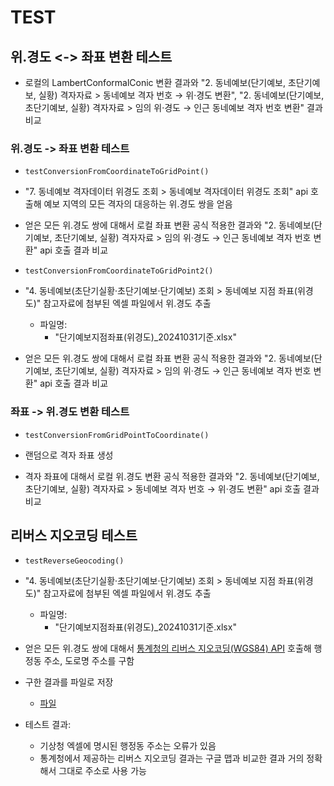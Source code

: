 # TEST

## 위.경도 <-> 좌표 변환 테스트

- 로컬의 LambertConformalConic 변환 결과와 "2. 동네예보(단기예보, 초단기예보, 실황) 격자자료 > 동네예보 격자 번호 → 위·경도 변환", "2. 동네예보(단기예보, 초단기예보, 실황) 격자자료 > 임의 위·경도 → 인근 동네예보 격자 번호 변환" 결과 비교

### 위.경도 -> 좌표 변환 테스트

- `testConversionFromCoordinateToGridPoint()`

- "7. 동네예보 격자데이터 위경도 조회 > 동네예보 격자데이터 위경도 조회" api 호출해 예보 지역의 모든 격자의 대응하는 위.경도 쌍을 얻음
- 얻은 모든 위.경도 쌍에 대해서 로컬 좌표 변환 공식 적용한 결과와 "2. 동네예보(단기예보, 초단기예보, 실황) 격자자료 > 임의 위·경도 → 인근 동네예보 격자 번호 변환" api 호출 결과 비교

- `testConversionFromCoordinateToGridPoint2()`

- "4. 동네예보(초단기실황·초단기예보·단기예보) 조회 > 동네예보 지점 좌표(위경도)" 참고자료에 첨부된 엑셀 파일에서 위.경도 추출
    - 파일명:
        - "단기예보지점좌표(위경도)_20241031기준.xlsx"
- 얻은 모든 위.경도 쌍에 대해서 로컬 좌표 변환 공식 적용한 결과와 "2. 동네예보(단기예보, 초단기예보, 실황) 격자자료 > 임의 위·경도 → 인근 동네예보 격자 번호 변환" api 호출 결과 비교

### 좌표 -> 위.경도 변환 테스트

- `testConversionFromGridPointToCoordinate()`

- 랜덤으로 격자 좌표 생성
- 격자 좌표에 대해서 로컬 위.경도 변환 공식 적용한 결과와 "2. 동네예보(단기예보, 초단기예보, 실황) 격자자료 > 동네예보 격자 번호 → 위·경도 변환" api 호출 결과 비교

## 리버스 지오코딩 테스트

- `testReverseGeocoding()`

- "4. 동네예보(초단기실황·초단기예보·단기예보) 조회 > 동네예보 지점 좌표(위경도)" 참고자료에 첨부된 엑셀 파일에서 위.경도 추출
    - 파일명:
        - "단기예보지점좌표(위경도)_20241031기준.xlsx"
- 얻은 모든 위.경도 쌍에 대해서 [통계청의 리버스 지오코딩(WGS84) API](https://sgis.kostat.go.kr/developer/html/newOpenApi/api/dataApi/addressBoundary.html#rgeocodewgs84) 호출해 행정동 주소, 도로명 주소를 구함
- 구한 결과를 파일로 저장
    - [파일](https://docs.google.com/spreadsheets/d/16rNpw2vfmN9jjjncx7STEc-snqB_so6VKC8ZElC-MEU/edit?usp=sharing)

- 테스트 결과:
  - 기상청 엑셀에 명시된 행정동 주소는 오류가 있음
  - 통계청에서 제공하는 리버스 지오코딩 결과는 구글 맵과 비교한 결과 거의 정확해서 그대로 주소로 사용 가능
